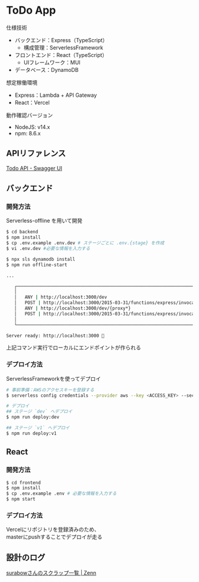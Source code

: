 # ToDo App

仕様技術
* バックエンド：Express（TypeScript）
  * 構成管理：ServerlessFramework
* フロントエンド：React（TypeScript）
  * UIフレームワーク：MUI
* データベース：DynamoDB

想定稼働環境
* Express：Lambda + API Gateway
* React：Vercel

動作確認バージョン
* NodeJS: v14.x
* npm: 8.6.x

## APIリファレンス
[Todo API - Swagger UI](https://gre212.github.io/ToDO/dist/)

## バックエンド

### 開発方法
Serverless-offline を用いて開発

```bash
$ cd backend
$ npm install
$ cp .env.example .env.dev # ステージごとに .env.{stage} を作成
$ vi .env.dev #必要な情報を入力する
```

```bash
$ npx sls dynamodb install
$ npm run offline-start

...

   ┌───────────────────────────────────────────────────────────────────────────┐
   │                                                                           │
   │   ANY | http://localhost:3000/dev                                         │
   │   POST | http://localhost:3000/2015-03-31/functions/express/invocations   │
   │   ANY | http://localhost:3000/dev/{proxy*}                                │
   │   POST | http://localhost:3000/2015-03-31/functions/express/invocations   │
   │                                                                           │
   └───────────────────────────────────────────────────────────────────────────┘

Server ready: http://localhost:3000 🚀
```

上記コマンド実行でローカルにエンドポイントが作られる

### デプロイ方法

ServerlessFrameworkを使ってデプロイ

```bash
# 事前準備：AWSのアクセスキーを登録する
$ serverless config credentials --provider aws --key <ACCESS_KEY> --secret <SEACRET_KEY>

# デプロイ
## ステージ `dev` へデプロイ
$ npm run deploy:dev

## ステージ `v1` へデプロイ
$ npm run deploy:v1
```

## React

### 開発方法

```bash
$ cd frontend
$ npm install
$ cp .env.example .env # 必要な情報を入力する
$ npm start
```

### デプロイ方法

Vercelにリポジトリを登録済みのため、  
masterにpushすることでデプロイが走る

## 設計のログ
[surabowさんのスクラップ一覧 | Zenn](https://zenn.dev/surabow?tab=scraps)
